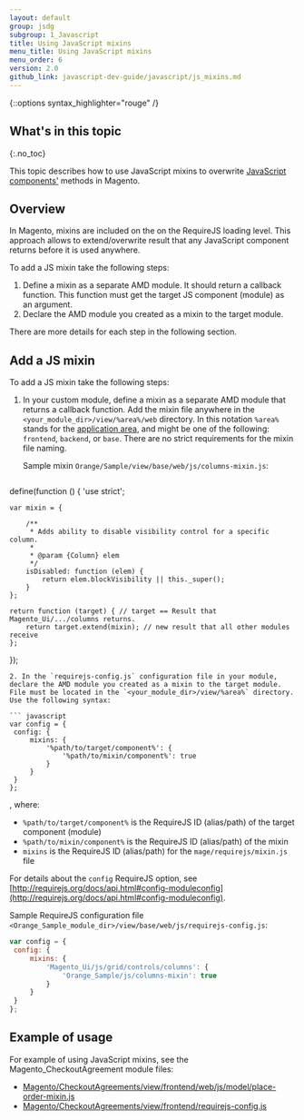 ```yaml
---
layout: default
group: jsdg
subgroup: 1_Javascript
title: Using JavaScript mixins
menu_title: Using JavaScript mixins
menu_order: 6
version: 2.0
github_link: javascript-dev-guide/javascript/js_mixins.md
---
```


{::options syntax_highlighter="rouge" /}

## What's in this topic
{:.no_toc}

This topic describes how to use JavaScript mixins to overwrite [JavaScript components']({{page.baseurl}}javascript-dev-guide/javascript/js_overview.html#js_terms) methods in Magento.


## Overview

In Magento, mixins are included on the on the RequireJS loading level. This approach allows to extend/overwrite result that any JavaScript component returns before it is used anywhere. 

To add a JS mixin take the following steps:

1. Define a mixin as a separate AMD module. It should return a callback function. This function must get the target JS component (module) as an argument.
2. Declare the AMD module you created as a mixin to the target module. 

There are more details for each step in the following section.

## Add a JS mixin

To add a JS mixin take the following steps:

1. In your custom module, define a mixin as a separate AMD module that returns a callback function. Add the mixin file anywhere in the `<your_module_dir>/view/%area%/web` directory. In this notation `%area%` stands for the [application area]({{page.baseurl}}architecture/archi_perspectives/components/modules/mod_and_areas.html), and might be one of the following: `frontend`, `backend`, or `base`. There are no strict requirements for the mixin file naming. 

   Sample mixin `Orange/Sample/view/base/web/js/columns-mixin.js`:

   ``` javascript
define(function () {
    'use strict';
 
    var mixin = {
 
        /**
         * Adds ability to disable visibility control for a specific column.
         *
         * @param {Column} elem
         */
        isDisabled: function (elem) {
            return elem.blockVisibility || this._super();
        }
    };
  
    return function (target) { // target == Result that Magento_Ui/.../columns returns.
        return target.extend(mixin); // new result that all other modules receive 
    };
});

   ```
2. In the `requirejs-config.js` configuration file in your module, declare the AMD module you created as a mixin to the target module. File must be located in the `<your_module_dir>/view/%area%` directory. Use the following syntax:

   ``` javascript
var config = {  
    config: {   
        mixins: {  
            '%path/to/target/component%': {  
                '%path/to/mixin/component%': true  
            }
        }
    }
};
   ``` 

   , where:

   - `%path/to/target/component%` is the RequireJS ID (alias/path) of the target component (module)
   - `%path/to/mixin/component%` is the RequireJS ID (alias/path) of the mixin
   - `mixins` is the RequireJS ID (alias/path) for the `mage/requirejs/mixin.js` file

   For details about the `config` RequireJS option, see [http://requirejs.org/docs/api.html#config-moduleconfig](http://requirejs.org/docs/api.html#config-moduleconfig).
   
   Sample RequireJS configuration file `<Orange_Sample_module_dir>/view/base/web/js/requirejs-config.js`:

   ``` javascript
var config = {  
    config: {   
        mixins: {  
            'Magento_Ui/js/grid/controls/columns': {  
                'Orange_Sample/js/columns-mixin': true
            }
        }
    }
};
   ```

## Example of usage
For example of using JavaScript mixins, see the Magento_CheckoutAgreement module files: 

 - [Magento/CheckoutAgreements/view/frontend/web/js/model/place-order-mixin.js]({{site.mage2100url}}app/code/Magento/CheckoutAgreements/view/frontend/web/js/model/place-order-mixin.js)
 - [Magento/CheckoutAgreements/view/frontend/requirejs-config.js]({{site.mage2100url}}app/code/Magento/CheckoutAgreements/view/frontend/requirejs-config.js) 